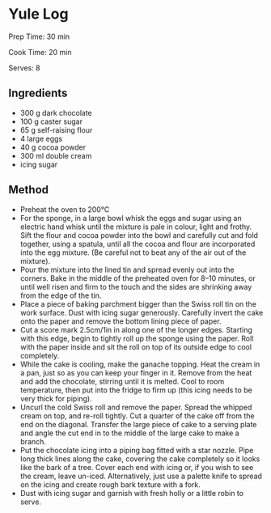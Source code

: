 # Yule Log

Prep Time: 30 min

Cook Time: 20 min

Serves: 8
## Ingredients
* 300 g dark chocolate
* 100 g caster sugar
* 65 g self-raising flour
* 4 large eggs
* 40 g cocoa powder
* 300 ml double cream
* icing sugar


## Method
* Preheat the oven to 200°C
* For the sponge, in a large bowl whisk the eggs and sugar using an electric hand whisk until the mixture is pale in colour, light and frothy. Sift the flour and cocoa powder into the bowl and carefully cut and fold together, using a spatula, until all the cocoa and flour are incorporated into the egg mixture. (Be careful not to beat any of the air out of the mixture).
* Pour the mixture into the lined tin and spread evenly out into the corners. Bake in the middle of the preheated oven for 8–10 minutes, or until well risen and firm to the touch and the sides are shrinking away from the edge of the tin.
* Place a piece of baking parchment bigger than the Swiss roll tin on the work surface. Dust with icing sugar generously. Carefully invert the cake onto the paper and remove the bottom lining piece of paper.
* Cut a score mark 2.5cm/1in in along one of the longer edges. Starting with this edge, begin to tightly roll up the sponge using the paper. Roll with the paper inside and sit the roll on top of its outside edge to cool completely.
* While the cake is cooling, make the ganache topping. Heat the cream in a pan, just so as you can keep your finger in it. Remove from the heat and add the chocolate, stirring until it is melted. Cool to room temperature, then put into the fridge to firm up (this icing needs to be very thick for piping).
* Uncurl the cold Swiss roll and remove the paper. Spread the whipped cream on top, and re-roll tightly. Cut a quarter of the cake off from the end on the diagonal. Transfer the large piece of cake to a serving plate and angle the cut end in to the middle of the large cake to make a branch.
* Put the chocolate icing into a piping bag fitted with a star nozzle. Pipe long thick lines along the cake, covering the cake completely so it looks like the bark of a tree. Cover each end with icing or, if you wish to see the cream, leave un-iced. Alternatively, just use a palette knife to spread on the icing and create rough bark texture with a fork.
* Dust with icing sugar and garnish with fresh holly or a little robin to serve.
